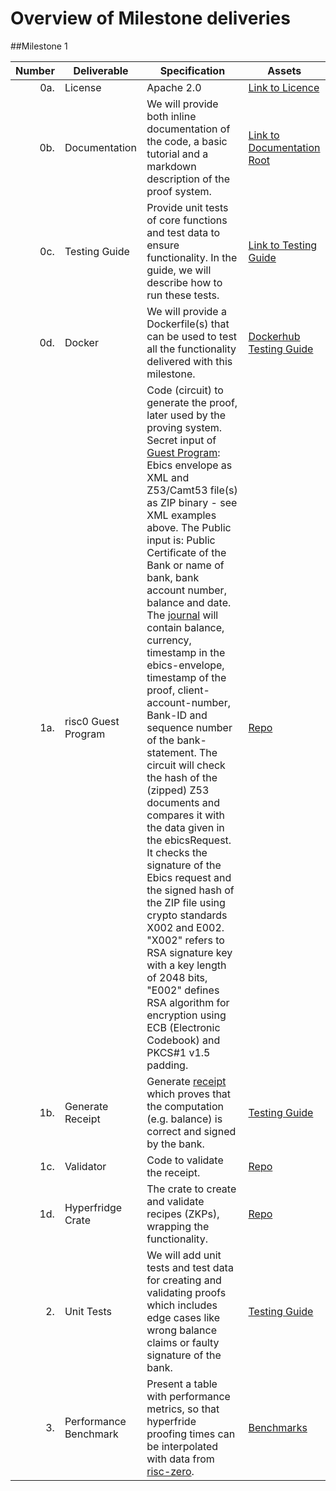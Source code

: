 # Overview of Milestone deliveries

##Milestone 1


| Number | Deliverable | Specification | Assets |
| -----: | ----------- | ------------- | ------ |
| 0a. | License | Apache 2.0  | [Link to Licence](https://github.com/element36-io/hyperfridge-r0/blob/main/LICENSE) |
| 0b. | Documentation | We will provide both inline documentation of the code, a basic tutorial and a markdown description of the proof system. | [Link to Documentation Root](https://github.com/element36-io/hyperfridge-r0/blob/main/README.md)|
| 0c. | Testing Guide | Provide unit tests of core functions and test data to ensure functionality. In the guide, we will describe how to run these tests. | [Link to Testing Guide](https://github.com/element36-io/hyperfridge-r0/blob/main/docs/INSTRUCTIONS.md) |
| 0d. | Docker | We will provide a Dockerfile(s) that can be used to test all the functionality delivered with this milestone. | [Dockerhub](https://hub.docker.com/repository/docker/e36io/hyperfridge-r0/general) [Testing Guide](https://github.com/element36-io/hyperfridge-r0/blob/main/docs/INSTRUCTIONS.md) 
| 1a. | risc0 Guest Program | Code (circuit) to generate the proof, later used by the proving system. Secret input of [Guest Program](https://dev.risczero.com/terminology#guest-program): Ebics envelope as XML and Z53/Camt53 file(s) as ZIP binary - see XML examples above. The Public input is: Public Certificate of the Bank or name of bank, bank account number, balance and date. The [journal](https://dev.risczero.com/terminology#journal) will contain balance, currency, timestamp in the ebics-envelope, timestamp of the proof, client-account-number, Bank-ID and sequence number of the bank-statement. The circuit will check the hash of the (zipped) Z53 documents and compares it with the data given in the ebicsRequest. It checks the signature of the Ebics request and the signed hash of the ZIP file using crypto standards X002 and E002. "X002" refers to RSA signature key with a key length of 2048 bits, "E002" defines RSA algorithm for encryption using  ECB (Electronic Codebook) and PKCS#1 v1.5 padding.| [Repo](https://github.com/element36-io/hyperfridge-r0/tree/main/methods/guest)
| 1b. | Generate Receipt | Generate [receipt](https://dev.risczero.com/terminology#receipt) which proves that the computation (e.g. balance) is correct and signed by the bank.  | [Testing Guide](https://github.com/element36-io/hyperfridge-r0/blob/main/docs/INSTRUCTIONS.md)|
| 1c. | Validator | Code to validate the receipt. | [Repo](https://github.com/element36-io/hyperfridge-r0/tree/main/verifier)|
| 1d. | Hyperfridge Crate | The crate to create and validate recipes (ZKPs), wrapping the functionality.  | [Repo](https://github.com/element36-io/hyperfridge-r0/tree/main/host)
| 2. | Unit Tests | We will add unit tests and test data for creating and validating proofs which includes edge cases like wrong balance claims or faulty signature of the bank. | [Testing Guide](https://github.com/element36-io/hyperfridge-r0/blob/main/docs/INSTRUCTIONS.md)  |
| 3. | Performance Benchmark | Present a table with performance metrics, so that hyperfride proofing times can be interpolated with data from [risc-zero](https://dev.risczero.com/datasheet.pdf). | [Benchmarks](benchmarks.md) |